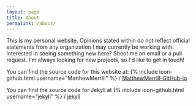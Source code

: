 ```yaml
---
layout: page
title: About
permalink: /about/
---
```


This is my personal website. Opinions stated within do not reflect official statements from any organization I may currently be working with. Interested in seeing something new here? Shoot me an email or a pull request. I'm always looking for new projects, so I'd like to get in touch!

You can find the source code for this website at:
{% include icon-github.html username="MatthewMerrill" %} /
[MatthewMerrill-GitHub-io](https://github.com/matthewmerrill/matthewmerrill.github.io)

You can find the source code for Jekyll at
{% include icon-github.html username="jekyll" %} /
[jekyll](https://github.com/jekyll/jekyll)
